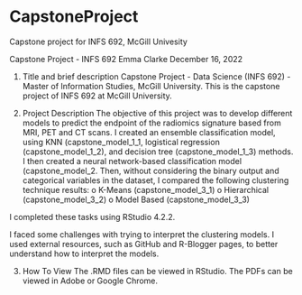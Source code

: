 # CapstoneProject
Capstone project for INFS 692, McGill Univesity 


Capstone Project - INFS 692
Emma Clarke
December 16, 2022 

1. Title and brief description
Capstone Project - Data Science (INFS 692) - Master of Information Studies, McGill University.
This is the capstone project of INFS 692 at McGill University. 

2. Project Description
The objective of this project was to develop different models to predict the endpoint of the radiomics signature based from MRI, PET and CT scans.
I created an ensemble classification model, using KNN (capstone_model_1_1, logistical regression (capstone_model_1_2), and decision tree (capstone_model_1_3) methods.
I then created a neural network-based classification model (capstone_model_2. Then, without considering the binary output and categorical variables in the dataset, I
compared the following clustering technique results:
  o K-Means (capstone_model_3_1)
  o Hierarchical (capstone_model_3_2)
  o Model Based (capstone_model_3_3)

I completed these tasks using RStudio 4.2.2.
 
I faced some challenges with trying to interpret the clustering models. I used external resources, such as GitHub and R-Blogger pages, 
to better understand how to interpret the models.

3. How To View
The .RMD files can be viewed in RStudio. The PDFs can be viewed in Adobe or Google Chrome. 


